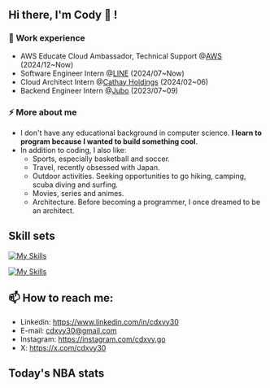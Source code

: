 ## Hi there, I'm Cody 🐶 !

### 🔭 Work experience

- AWS Educate Cloud Ambassador, Technical Support @[AWS](https://aws.amazon.com/tw/education/awseducate/) (2024/12~Now)
- Software Engineer Intern @[LINE](https://techblog.lycorp.co.jp/zh-hant) (2024/07~Now)
- Cloud Architect Intern @[Cathay Holdings](https://www.cathayholdings.com/holdings/career) (2024/02~06)
- Backend Engineer Intern @[Jubo](https://jubo-health.com/team/) (2023/07~09)

### ⚡ More about me

- I don't have any educational background in computer science. **I learn to program because I wanted to build something cool**.
- In addition to coding, I also like:
  - Sports, especially basketball and soccer.
  - Travel, recently obsessed with Japan.
  - Outdoor activities. Seeking opportunities to go hiking, camping, scuba diving and surfing.
  - Movies, series and animes.
  - Architecture. Before becoming a programmer, I once dreamed to be an architect.

## Skill sets

[![My Skills](https://skillicons.dev/icons?i=js,go,python,typescript,react,postgresql,redis,mysql)](https://skillicons.dev)

[![My Skills](https://skillicons.dev/icons?i=kubernetes,docker,grafana,prometheus,nginx,cloudflare,gcp,aws)](https://skillicons.dev)

## 📫 How to reach me:

- Linkedin: https://www.linkedin.com/in/cdxvy30
- E-mail: cdxvy30@gmail.com
- Instagram: https://instagram.com/cdxvy.go
- X: https://x.com/cdxvy30

## Today's NBA stats



<!--
**cdxvy30/cdxvy30** is a ✨ _special_ ✨ repository because its `README.md` (this file) appears on your GitHub profile.

Here are some ideas to get you started:

- 🔭 I’m currently working on ...
- 🌱 I’m currently learning ...
- 👯 I’m looking to collaborate on ...
- 🤔 I’m looking for help with ...
- 💬 Ask me about ...
- 📫 How to reach me: ...
- 😄 Pronouns: ...
- ⚡ Fun fact: ...
-->
